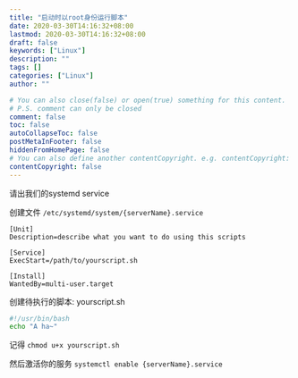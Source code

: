 ```yaml
---
title: "启动时以root身份运行脚本"
date: 2020-03-30T14:16:32+08:00
lastmod: 2020-03-30T14:16:32+08:00
draft: false
keywords: ["Linux"]
description: ""
tags: []
categories: ["Linux"]
author: ""

# You can also close(false) or open(true) something for this content.
# P.S. comment can only be closed
comment: false
toc: false
autoCollapseToc: false
postMetaInFooter: false
hiddenFromHomePage: false
# You can also define another contentCopyright. e.g. contentCopyright: "This is another copyright."
contentCopyright: false
---
```

<!--more-->

请出我们的systemd service

创建文件 `/etc/systemd/system/{serverName}.service`

```
[Unit]
Description=describe what you want to do using this scripts

[Service]
ExecStart=/path/to/yourscript.sh

[Install]
WantedBy=multi-user.target
```

创建待执行的脚本: yourscript.sh

```bash
#!/usr/bin/bash
echo "A ha~"
```
记得 `chmod u+x yourscript.sh`

然后激活你的服务
`systemctl enable {serverName}.service`